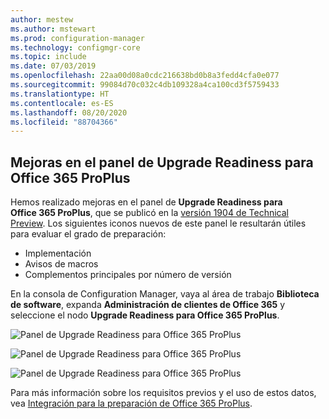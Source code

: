 ```yaml
---
author: mestew
ms.author: mstewart
ms.prod: configuration-manager
ms.technology: configmgr-core
ms.topic: include
ms.date: 07/03/2019
ms.openlocfilehash: 22aa00d08a0cdc216638bd0b8a3fedd4cfa0e077
ms.sourcegitcommit: 99084d70c032c4db109328a4ca100cd3f5759433
ms.translationtype: HT
ms.contentlocale: es-ES
ms.lasthandoff: 08/20/2020
ms.locfileid: "88704366"
---
```

## <a name="improvements-to-office-365-proplus-upgrade-readiness-dashboard"></a>Mejoras en el panel de Upgrade Readiness para Office 365 ProPlus
<!--4021125-->


Hemos realizado mejoras en el panel de **Upgrade Readiness para Office 365 ProPlus**, que se publicó en la [versión 1904 de Technical Preview](../../technical-preview-1904.md#bkmk_o365). Los siguientes iconos nuevos de este panel le resultarán útiles para evaluar el grado de preparación:

- Implementación
- Avisos de macros
- Complementos principales por número de versión

En la consola de Configuration Manager, vaya al área de trabajo **Biblioteca de software**, expanda **Administración de clientes de Office 365** y seleccione el nodo **Upgrade Readiness para Office 365 ProPlus**.

![Panel de Upgrade Readiness para Office 365 ProPlus](../../media/4021125-office-365-upgrade-readiness-dashboard.png)

![Panel de Upgrade Readiness para Office 365 ProPlus](../../media/4021125-office-365-to-add-ins.png)

![Panel de Upgrade Readiness para Office 365 ProPlus](../../media/4021125-office-365-macro-advisories.png)

Para más información sobre los requisitos previos y el uso de estos datos, vea [Integración para la preparación de Office 365 ProPlus](/sccm/sum/deploy-use/office-365-dashboard#bkmk_o365_readiness).